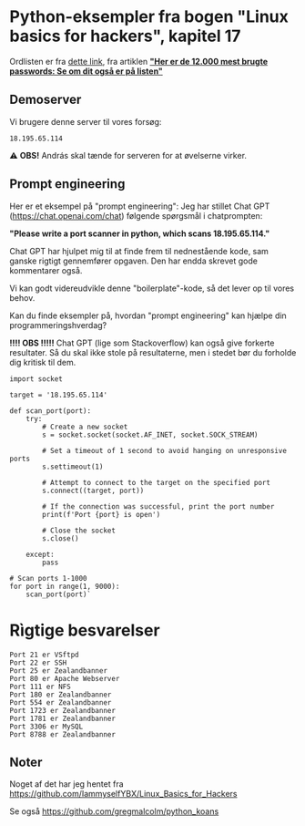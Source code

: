 # Python-eksempler fra bogen "Linux basics for hackers", kapitel 17

Ordlisten er fra [dette link](https://github.com/berzerk0/Probable-Wordlists/blob/master/Real-Passwords/Top12Thousand-probable-v2.txt), fra artiklen __["Her er de 12.000 mest brugte passwords: Se om dit også er på listen"](https://www.computerworld.dk/art/244437/her-er-de-12-000-mest-brugte-passwords-se-om-dit-ogsaa-er-paa-listen)__

## Demoserver
Vi brugere denne server til vores forsøg:

```
18.195.65.114
```

:warning: **OBS!** András skal tænde for serveren for at øvelserne virker. 

## Prompt engineering

Her er et eksempel på "prompt engineering": Jeg har stillet Chat GPT (https://chat.openai.com/chat) følgende spørgsmål i chatprompten:

__"Please write a port scanner in python, which scans 18.195.65.114."__

Chat GPT har hjulpet mig til at finde frem til nednestående kode, sam ganske rigtigt gennemfører opgaven. Den har endda skrevet gode kommentarer også.

Vi kan godt videreudvikle denne "boilerplate"-kode, så det lever op til vores behov.

Kan du finde eksempler på, hvordan "prompt engineering" kan hjælpe din programmeringshverdag? 

__!!!! OBS !!!!!__ Chat GPT (lige som Stackoverflow) kan også give forkerte resultater. 
Så du skal ikke stole på resultaterne, men i stedet bør du forholde dig kritisk til dem.  

```
import socket

target = '18.195.65.114'

def scan_port(port):
    try:
        # Create a new socket
        s = socket.socket(socket.AF_INET, socket.SOCK_STREAM)

        # Set a timeout of 1 second to avoid hanging on unresponsive ports
        s.settimeout(1)

        # Attempt to connect to the target on the specified port
        s.connect((target, port))

        # If the connection was successful, print the port number
        print(f'Port {port} is open')

        # Close the socket
        s.close()

    except:
        pass

# Scan ports 1-1000
for port in range(1, 9000):
    scan_port(port)`

```

# Rìgtige besvarelser

```
Port 21 er VSftpd
Port 22 er SSH 
Port 25 er Zealandbanner
Port 80 er Apache Webserver
Port 111 er NFS
Port 180 er Zealandbanner
Port 554 er Zealandbanner
Port 1723 er Zealandbanner
Port 1781 er Zealandbanner
Port 3306 er MySQL
Port 8788 er Zealandbanner
```

## Noter 
Noget af det har jeg hentet fra https://github.com/IammyselfYBX/Linux_Basics_for_Hackers

Se også https://github.com/gregmalcolm/python_koans
